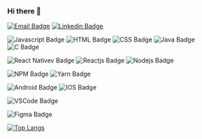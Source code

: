 ### Hi there 👋

[![Email Badge](https://img.shields.io/badge/-Email-FF0000?style=flat-square&labelColor=FF0000&logo=gmail&logoColor=white&link=https://mail.google.com/mail/?view=cm&fs=1&to=richardmathewsa.silva@hotmail.com&su=SUBJECT&body=BODY&bcc=richardmathewsa.silva@hotmail.com)](https://mail.google.com/mail/?view=cm&fs=1&to=richardmathewsa.silva@hotmail.com&su=SUBJECT&body=BODY&bcc=richardmathewsa.silva@hotmail.com) [![Linkedin Badge](https://img.shields.io/badge/-LinkedIn-blue?style=flat-square&logo=Linkedin&logoColor=white&link=https://www.linkedin.com/in/richard-mathews-537150185/)](https://www.linkedin.com/in/richard-mathews-537150185/) 

![Javascript Badge](https://img.shields.io/badge/-Javascript-FCFC19?style=flat-square&logo=javascript&logoColor=black)  ![HTML Badge](https://img.shields.io/badge/-HTML-E34F26?style=flat-square&logo=html5&logoColor=white) ![CSS Badge](https://img.shields.io/badge/-CSS-239120?style=flat-square&logo=css3&logoColor=white) ![Java Badge](https://img.shields.io/badge/-Java-ED8B00?style=flat-square&logo=java&logoColor=white) ![C Badge](https://img.shields.io/badge/-C-00599C?style=flat-square&logo=c&logoColor=white)

![React Nativev Badge](https://img.shields.io/badge/-React_Native-20232A?style=flat-square&logo=React&logoColor=white) ![Reactjs Badge](https://img.shields.io/badge/-ReactJS-20232A?style=flat-square&logo=React&logoColor=white) ![Nodejs Badge](https://img.shields.io/badge/-Nodejs-43853D?style=flat-square&logo=node-dot-js&logoColor=white)

![NPM Badge](https://img.shields.io/badge/-NPM-CB3837?style=flat-square&logo=npm&logoColor=white) ![Yarn Badge](https://img.shields.io/badge/-Yarn-2C8EBB?style=flat-square&logo=yarn&logoColor=white)

![Android Badge](https://img.shields.io/badge/-Android-3DDC84?style=flat-square&logo=android&logoColor=white) ![IOS Badge](https://img.shields.io/badge/-iOS-000000?style=flat-square&logo=ios&logoColor=white)

![VSCode Badge](https://img.shields.io/badge/-Visual_Studio_Code-0078D4?style=flat-square&logo=visual%20studio&logoColor=white)

![Figma Badge](https://img.shields.io/badge/-Figma-F24E1E?style=flat-square&logo=figma&logoColor=white)

[![Top Langs](https://github-readme-stats.vercel.app/api/top-langs/?username=RichardMathews&layout=compact)](https://github.com/anuraghazra/github-readme-stats)
